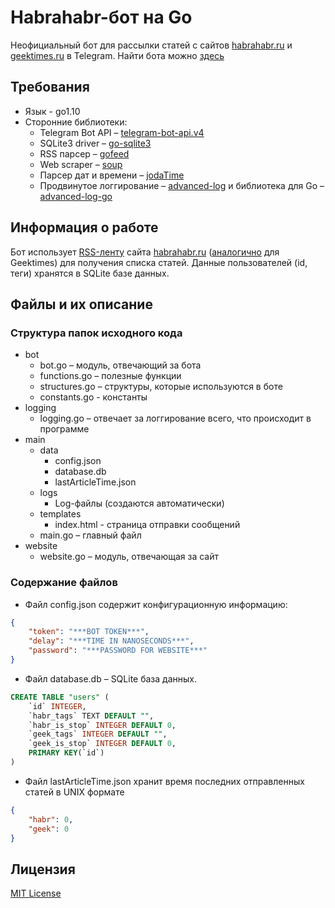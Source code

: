 # Habrahabr-бот на Go #

Неофициальный бот для рассылки статей с сайтов [habrahabr.ru](https://habrahabr.ru/) и [geektimes.ru](https://geektimes.ru/) в Telegram. Найти бота можно [здесь](https://t.me/unofficial_habr_bot)

## Требования ##

* Язык - go1.10
* Сторонние библиотеки:
	* Telegram Bot API – [telegram-bot-api.v4](http://gopkg.in/telegram-bot-api.v4)
	* SQLite3 driver – [go-sqlite3](https://github.com/mattn/go-sqlite3)
	* RSS парсер – [gofeed](https://github.com/mmcdole/gofeed)
	* Web scraper – [soup](https://github.com/anaskhan96/soup)
	* Парсер дат и времени – [jodaTime](https://github.com/vjeantet/jodaTime)
	* Продвинутое логгирование – [advanced-log](https://github.com/ShoshinNikita/advanced-log) и библиотека для Go – [advanced-log-go](https://github.com/ShoshinNikita/advanced-log-go)

## Информация о работе ##

Бот использует [RSS-ленту](https://habrahabr.ru/rss/all) сайта [habrahabr.ru](https://habrahabr.ru/) ([аналогично](https://geektimes.ru/rss/all/) для Geektimes) для получения списка статей. Данные пользователей (id, теги) хранятся в SQLite базе данных.

## Файлы и их описание ##

### Структура папок исходного кода ###

* bot
	* bot.go – модуль, отвечающий за бота
	* functions.go – полезные функции
	* structures.go – структуры, которые используются в боте
	* constants.go - константы
* logging
	* logging.go – отвечает за логгирование всего, что происходит в программе
* main
	* data
		* config.json
		* database.db
		* lastArticleTime.json
	* logs
		* Log-файлы (создаются автоматически)
	* templates
		* index.html - страница отправки сообщений
	* main.go – главный файл
* website
	* website.go – модуль, отвечающая за сайт

### Содержание файлов ###

* Файл config.json содержит конфигурационную информацию:

```json
{
	"token": "***BOT TOKEN***",
	"delay": "***TIME IN NANOSECONDS***",
	"password": "***PASSWORD FOR WEBSITE***"
}
```

* Файл database.db – SQLite база данных.

```sql
CREATE TABLE "users" (
	`id` INTEGER,
	`habr_tags` TEXT DEFAULT "",
	`habr_is_stop` INTEGER DEFAULT 0,
	`geek_tags` INTEGER DEFAULT "",
	`geek_is_stop` INTEGER DEFAULT 0,
	PRIMARY KEY(`id`)
)
```

* Файл lastArticleTime.json хранит время последних отправленных статей в UNIX формате

```json
{
	"habr": 0,
	"geek": 0
}
```

## Лицензия ##

[MIT License](LICENSE)